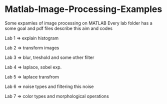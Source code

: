 # Matlab-Image-Processing-Examples
Some expamles of image processing  on MATLAB
Every lab folder has a some goal and pdf files describe this aim and codes 

Lab 1 => explain histogram

Lab 2 => transform images 

Lab 3 => blur, treshold and some other filter

Lab 4 => laplace, sobel exp.

Lab 5 => laplace transfrom 

Lab 6 => noise types and filtering this noise

Lab 7 => color types and morphological operations
